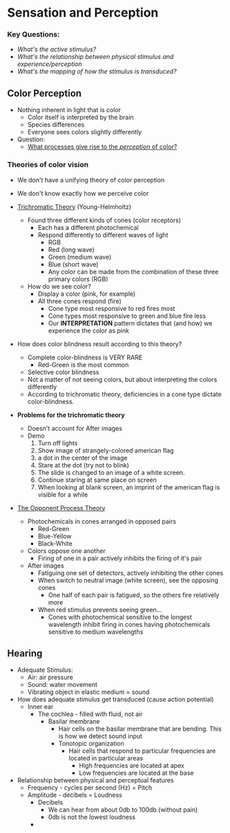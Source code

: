 # Sensation and Perception

### Key Questions:
- _What's the active stimulus?_
- _What's the relationship between physical stimulus and experience/perception_
- _What's the mapping of how the stimulus is transduced?_


## Color Perception
- Nothing inherent in light that is color
  - Color itself is interpreted by the brain
  - Species differences
  - Everyone sees colors slightly differently
- Question:
  - <u>What processes give rise to the _perception_ of color?</u>

### Theories of color vision
- We don't have a unifying theory of color perception
- We don't know exactly how we perceive color

- <u>Trichromatic Theory</u> (Young-Helmholtz)
  - Found three different kinds of cones (color receptors)
    - Each has a different photochemical
    - Respond differently to different waves of light
      - RGB
      - Red (long wave)
      - Green (medium wave)
      - Blue (short wave)
      - Any color can be made from the combination of these three primary colors (RGB)
  - How do we see color?
    - Display a color (pink, for example)
    - All three cones respond (fire)
      - Cone type most responsive to red fires most
      - Cone types most responsive to green and blue fire less
      - Our **INTERPRETATION** pattern dictates that (and how) we experience the color as pink
- How does color blindness result according to this theory?
  - Complete color-blindness is VERY RARE
    - Red-Green is the most common 
  - Selective color blindness
  - Not a matter of not seeing colors, but about interpreting the colors differently
  - According to trichromatic theory, deficiencies in a cone type dictate color-blindness.
- **Problems for the trichromatic theory**
  - Doesn't account for After images
  - Demo
    1. Turn off lights
    2. Show image of strangely-colored american flag
    3. a dot in the center of the image
    4. Stare at the dot (try not to blink)
    5. The slide is changed to an image of a white screen.
    6. Continue staring at same place on screen
    7. When looking at blank screen, an imprint of the american flag is visible for a while
- <u>The Opponent Process Theory</u>
  - Photochemicals in cones arranged in opposed pairs
    - Red-Green
    - Blue-Yellow
    - Black-White
  - Colors oppose one another
    - Firing of one in a pair actively inhibits the firing of it's pair
  - After images
    - Fatiguing one set of detectors, actively inhibiting the other cones
    - When switch to neutral image (white screen), see the opposing cones
      - One half of each pair is fatigued, so the others fire relatively more
    - When red stimulus prevents seeing green...
      - Cones with photochemical sensitive to the longest wavelength inhibit firing in cones having photochemicals sensitive to medium wavelengths

## Hearing
- Adequate Stimulus: 
  - Air: air pressure
  - Sound: water movement
  - Vibrating object in elastic medium = sound
- How does adequate stimulus get transduced (cause action potential)
  - Inner ear
    - The cochlea - filled with fluid, not air
      - Basilar membrane
        - Hair cells on the basilar membrane that are bending. This is how we detect sound input
        - Tonotopic organization
          - Hair cells that respond to particular frequencies are located in particular areas
            - High frequencies are located at apex
            - Low frequencies are located at the base
- Relationship between physical and perceptual features
  - Frequency -  cycles per second (Hz) = Pitch
  - Amplitude - decibels = Loudness
    - Decibels
      - We can hear from about 0db to 100db (without pain)
      - 0db is not the lowest loudness 
    - 